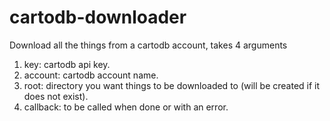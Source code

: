cartodb-downloader
===

Download all the things from a cartodb account, takes 4 arguments

1. key: cartodb api key.
2. account: cartodb account name.
3. root: directory you want things to be downloaded to (will be created if it
  does not exist).
4. callback: to be called when done or with an error.
